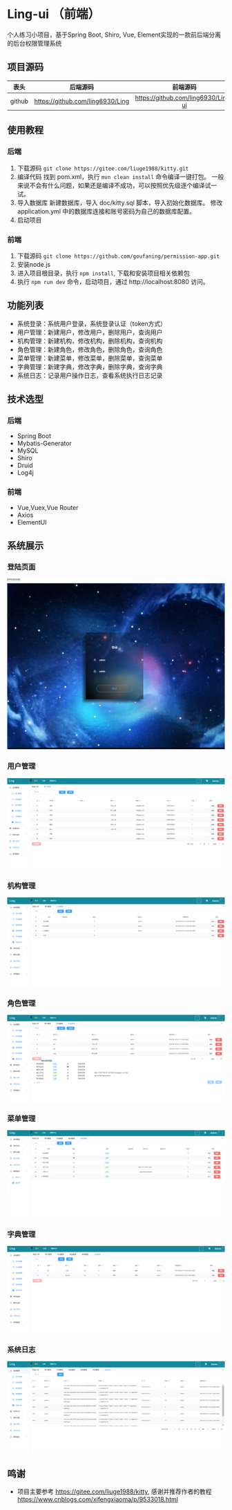 # Ling-ui （前端）

个人练习小项目，基于Spring Boot, Shiro, Vue, Element实现的一款前后端分离的后台权限管理系统

## 项目源码

 表头|后端源码|前端源码
  ---| :--:  | :--:
github|https://github.com/ling6930/Ling|https://github.com/ling6930/Ling-ui

## 使用教程

### 后端

1. 下载源码
   `git clone https://gitee.com/liuge1988/kitty.git`
2. 编译代码
  找到 pom.xml，执行 `mvn clean install` 命令编译一键打包。
  一般来说不会有什么问题，如果还是编译不成功，可以按照优先级逐个编译试一试。
3. 导入数据库
   新建数据库，导入 doc/kitty.sql 脚本，导入初始化数据库。
   修改 application.yml 中的数据库连接和账号密码为自己的数据库配置。
4. 启动项目

### 前端

1. 下载源码
   `git clone https://github.com/goufaning/permission-app.git`
2. 安装node.js
3. 进入项目根目录，执行 `npm install`, 下载和安装项目相关依赖包
4. 执行 `npm run dev` 命令，启动项目，通过 http://localhost:8080 访问。

## 功能列表

- 系统登录：系统用户登录，系统登录认证（token方式）
- 用户管理：新建用户，修改用户，删除用户，查询用户
- 机构管理：新建机构，修改机构，删除机构，查询机构
- 角色管理：新建角色，修改角色，删除角色，查询角色
- 菜单管理：新建菜单，修改菜单，删除菜单，查询菜单
- 字典管理：新建字典，修改字典，删除字典，查询字典
- 系统日志：记录用户操作日志，查看系统执行日志记录

## 技术选型

### 后端
- Spring Boot 
- Mybatis-Generator
- MySQL 
- Shiro
- Druid
- Log4j

### 前端
- Vue,Vuex,Vue Router
- Axios
- ElementUI

## 系统展示

### 登陆页面
![Image text](https://github.com/ling6930/Ling-ui/blob/master/img-storage/%E7%99%BB%E9%99%86%E9%A1%B5%E9%9D%A2.PNG)

### 用户管理
![Image text](https://github.com/ling6930/Ling-ui/blob/master/img-storage/%E7%94%A8%E6%88%B7%E7%AE%A1%E7%90%86.PNG)

### 机构管理
![Image text](https://github.com/ling6930/Ling-ui/blob/master/img-storage/%E6%9C%BA%E6%9E%84%E7%AE%A1%E7%90%86.PNG)

### 角色管理
![Image text](https://github.com/ling6930/Ling-ui/blob/master/img-storage/%E8%A7%92%E8%89%B2%E7%AE%A1%E7%90%86.PNG)

### 菜单管理
![Image text](https://github.com/ling6930/Ling-ui/blob/master/img-storage/%E8%8F%9C%E5%8D%95%E7%AE%A1%E7%90%86.PNG)


### 字典管理
![Image text](https://github.com/ling6930/Ling-ui/blob/master/img-storage/%E5%AD%97%E5%85%B8%E7%AE%A1%E7%90%86.PNG)


### 系统日志
![Image text](https://github.com/ling6930/Ling-ui/blob/master/img-storage/%E7%B3%BB%E7%BB%9F%E6%97%A5%E5%BF%97.PNG)

## 鸣谢

- 项目主要参考 https://gitee.com/liuge1988/kitty, 感谢并推荐作者的教程 https://www.cnblogs.com/xifengxiaoma/p/9533018.html



